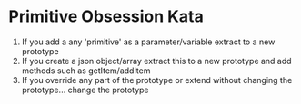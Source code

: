 Primitive Obsession Kata
======================

1. If you add a any 'primitive' as a parameter/variable extract to a new prototype
2. If you create a json object/array extract this to a new prototype and add methods such as getItem/addItem
3. If you override any part of the prototype or extend without changing the prototype... change the prototype
